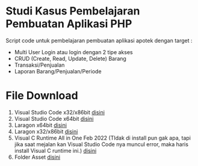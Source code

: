 # Studi Kasus Pembelajaran Pembuatan Aplikasi PHP
Script code untuk pembelajaran pembuatan aplikasi apotek dengan target :
<ul>
  <li>Multi User Login atau login dengan 2 tipe akses</li>
  <li>CRUD (Create, Read, Update, Delete) Barang</li>
  <li>Transaksi/Penjualan</li>  
  <li>Laporan Barang/Penjualan/Periode</li>  
</ul>
 
# File Download
<ol>
  <li>Visual Studio Code x32/x86bit <a href="https://bit.ly/3p8uja8">disini</a></li>
  <li>Visual Studio Code x64bit <a href="https://bit.ly/35pVLsP">disini</a></li>
  <li>Laragon x64bit <a href="https://bit.ly/3vb692E">disini</a></li>
  <li>Laragon x32/x86bit <a href="https://bit.ly/35hXRep">disini</a></li>
  <li>Visual C Runtime All in One Feb 2022 (TIdak di install pun gak apa, tapi jika saat mejalan kan Visual Studio Code nya muncul error, maka haris install Visual C runtime ini.) <a href="https://bit.ly/3IbFmqB">disini</a> </li>
  <li>Folder Asset <a href="https://bit.ly/asset_apotek">disini</a> </li>
</ol>
  
